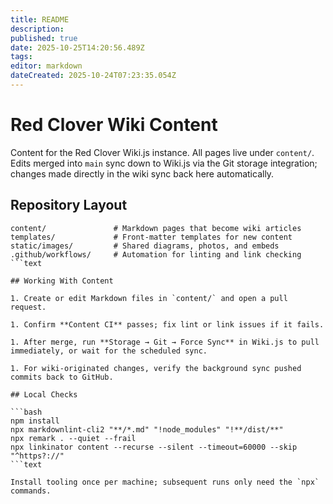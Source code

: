 ```yaml
---
title: README
description:
published: true
date: 2025-10-25T14:20:56.489Z
tags: 
editor: markdown
dateCreated: 2025-10-24T07:23:35.054Z
---
```


# Red Clover Wiki Content

Content for the Red Clover Wiki.js instance. All pages live under `content/`.
Edits merged into `main` sync down to Wiki.js via the Git storage integration;
changes made directly in the wiki sync back here automatically.

## Repository Layout

```text
content/               # Markdown pages that become wiki articles
templates/             # Front-matter templates for new content
static/images/         # Shared diagrams, photos, and embeds
.github/workflows/     # Automation for linting and link checking
```text

## Working With Content

1. Create or edit Markdown files in `content/` and open a pull request.

1. Confirm **Content CI** passes; fix lint or link issues if it fails.

1. After merge, run **Storage → Git → Force Sync** in Wiki.js to pull immediately, or wait for the scheduled sync.

1. For wiki-originated changes, verify the background sync pushed commits back to GitHub.

## Local Checks

```bash
npm install
npx markdownlint-cli2 "**/*.md" "!node_modules" "!**/dist/**"
npx remark . --quiet --frail
npx linkinator content --recurse --silent --timeout=60000 --skip "^https?://"
```text

Install tooling once per machine; subsequent runs only need the `npx` commands.

